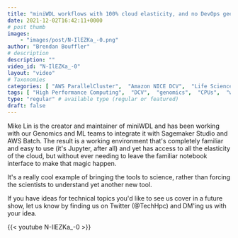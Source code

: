```yaml
---
title: "miniWDL workflows with 100% cloud elasticity, and no DevOps geekery"
date: 2021-12-02T16:42:11+0000
# post thumb
images:
    - "images/post/N-IlEZKa_-0.png"
author: "Brendan Bouffler"
# description
description: ""
video_id: "N-IlEZKa_-0"
layout: "video"
# Taxonomies
categories: [ "AWS ParallelCluster",  "Amazon NICE DCV",  "Life Sciences", ]
tags: [ "High Performance Computing",  "DCV",  "genomics",  "CPUs",  "workflows",  "virtualization",  "ParallelCluster",  "EC2",  "Storage",  "HPC",  "Covid-19",  "miniWDL",  "Lustre",  "WDL",  "Schedulers",  "vizualization",  "GPUs",  "techshorts", ]
type: "regular" # available type (regular or featured)
draft: false
---
```


Mike Lin is the creator and maintainer of miniWDL and has been working with our Genomics and ML teams to integrate it with Sagemaker Studio and AWS  Batch. The result is a working environment that's completely familiar and easy to use (it's Jupyter, after all) and yet has access to all the elasticity of the cloud, but without ever needing to leave the familiar notebook interface to make that magic happen.

It's a really cool example of bringing the tools to science, rather than forcing the scientists to understand yet another new tool.

If you have ideas for technical topics you'd like to see us cover in a future show, let us know by finding us on Twitter (@TechHpc) and DM'ing us with your idea.

{{< youtube N-IlEZKa_-0 >}}